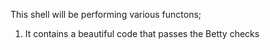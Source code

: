This shell will be performing various functons;
1) It contains a beautiful code that passes the Betty checks
